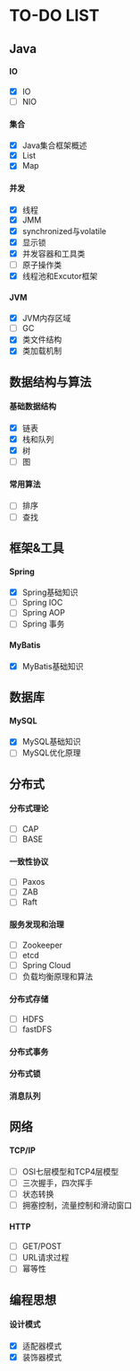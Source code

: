 # TO-DO LIST

## Java

#### IO
- [x] IO
- [ ] NIO

#### 集合
- [x] Java集合框架概述
- [x] List
- [x] Map

#### 并发
- [x] 线程
- [x] JMM
- [x] synchronized与volatile
- [x] 显示锁
- [x] 并发容器和工具类
- [ ] 原子操作类
- [x] 线程池和Excutor框架

#### JVM
- [x] JVM内存区域
- [ ] GC
- [x] 类文件结构
- [x] 类加载机制

## 数据结构与算法

#### 基础数据结构
- [x] 链表
- [x] 栈和队列
- [x] 树
- [ ] 图

#### 常用算法

- [ ] 排序
- [ ] 查找

## 框架&工具

#### Spring

- [x] Spring基础知识
- [ ] Spring IOC
- [ ] Spring AOP
- [ ] Spring 事务

#### MyBatis

- [x] MyBatis基础知识

## 数据库

#### MySQL

- [x] MySQL基础知识
- [ ] MySQL优化原理

## 分布式

#### 分布式理论

- [ ] CAP
- [ ] BASE

#### 一致性协议

- [ ] Paxos
- [ ] ZAB
- [ ] Raft

#### 服务发现和治理

- [ ] Zookeeper
- [ ] etcd
- [ ] Spring Cloud
- [ ] 负载均衡原理和算法

#### 分布式存储

- [ ] HDFS
- [ ] fastDFS

#### 分布式事务

#### 分布式锁

#### 消息队列

## 网络

#### TCP/IP

- [ ] OSI七层模型和TCP4层模型
- [ ] 三次握手，四次挥手
- [ ] 状态转换
- [ ] 拥塞控制，流量控制和滑动窗口

#### HTTP

- [ ] GET/POST
- [ ] URL请求过程
- [ ] 幂等性

## 编程思想

#### 设计模式

- [x] 适配器模式
- [x] 装饰器模式
